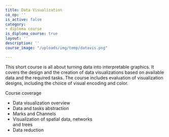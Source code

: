 ```yaml
---
title: Data Visualization
co_op: ''
is_active: false
category:
- diploma course
is_diploma_course: true
layout: ''
description: ''
course_image: "/uploads/img/temp/datavis.png"

---
```

This short course is all about turning data into interpretable graphics. It covers the design and the creation of data visualizations based on available data and the required tasks. The course includes evaluation of visualization designs, including the choice of visual encoding and color.

Course coverage

* Data visualization overview
* Data and tasks abstraction
* Marks and Channels
* Visualization of spatial data, networks  
  and trees
* Data reduction